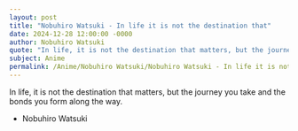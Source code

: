 ```yaml
---
layout: post
title: "Nobuhiro Watsuki - In life it is not the destination that"
date: 2024-12-28 12:00:00 -0000
author: Nobuhiro Watsuki
quote: "In life, it is not the destination that matters, but the journey you take and the bonds you form along the way."
subject: Anime
permalink: /Anime/Nobuhiro Watsuki/Nobuhiro Watsuki - In life it is not the destination that
---
```


In life, it is not the destination that matters, but the journey you take and the bonds you form along the way.

- Nobuhiro Watsuki
